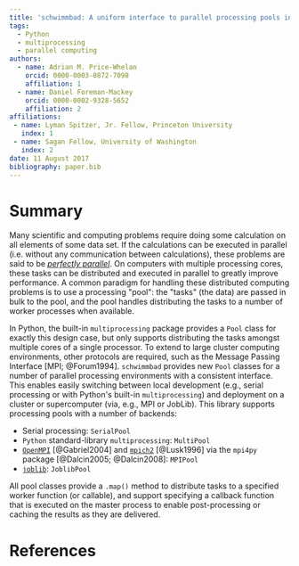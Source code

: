 ```yaml
---
title: 'schwimmbad: A uniform interface to parallel processing pools in Python'
tags:
  - Python
  - multiprocessing
  - parallel computing
authors:
  - name: Adrian M. Price-Whelan
    orcid: 0000-0003-0872-7098
    affiliation: 1
  - name: Daniel Foreman-Mackey
    orcid: 0000-0002-9328-5652
    affiliation: 2
affiliations:
 - name: Lyman Spitzer, Jr. Fellow, Princeton University
   index: 1
 - name: Sagan Fellow, University of Washington
   index: 2
date: 11 August 2017
bibliography: paper.bib
---
```


# Summary

Many scientific and computing problems require doing some calculation on all
elements of some data set. If the calculations can be executed in parallel
(i.e. without any communication between calculations), these problems are said
to be [*perfectly
parallel*](https://en.wikipedia.org/wiki/Embdataassingly_parallel). On computers
with multiple processing cores, these tasks can be distributed and executed in
parallel to greatly improve performance. A common paradigm for handling these
distributed computing problems is to use a processing "pool": the "tasks" (the
data) are passed in bulk to the pool, and the pool handles distributing the
tasks to a number of worker processes when available.

In Python, the built-in ``multiprocessing`` package provides a ``Pool`` class
for exactly this design case, but only supports distributing the tasks amongst
multiple cores of a single processor. To extend to large cluster computing
environments, other protocols are required, such as the Message Passing
Interface [MPI; @Forum1994]. ``schwimmbad`` provides new ``Pool`` classes for a
number of parallel processing environments with a consistent interface. This
enables easily switching between local development (e.g., serial processing
or with Python's built-in ``multiprocessing``) and deployment on a cluster or
supercomputer (via, e.g., MPI or JobLib). This library supports processing pools
with a number of backends:

* Serial processing: ``SerialPool``
* ``Python`` standard-library ``multiprocessing``: ``MultiPool``
* [``OpenMPI``](open-mpi.org) [@Gabriel2004] and
  [``mpich2``](https://www.mpich.org/) [@Lusk1996] via the ``mpi4py``
  package [@Dalcin2005; @Dalcin2008]: ``MPIPool``
* [``joblib``](http://pythonhosted.org/joblib/): ``JoblibPool``

All pool classes provide a ``.map()`` method to distribute tasks to a specified
worker function (or callable), and support specifying a callback function that
is executed on the master process to enable post-processing or caching the
results as they are delivered.

# References
